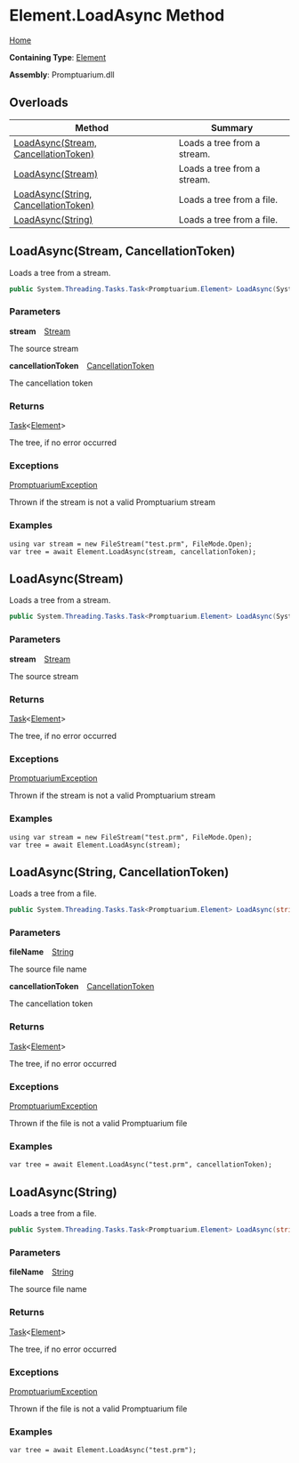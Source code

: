 # Element\.LoadAsync Method

[Home](../../../README.md)

**Containing Type**: [Element](../README.md)

**Assembly**: Promptuarium\.dll

## Overloads

| Method | Summary |
| ------ | ------- |
| [LoadAsync(Stream, CancellationToken)](#2169171820) | Loads a tree from a stream\. |
| [LoadAsync(Stream)](#2517542937) | Loads a tree from a stream\. |
| [LoadAsync(String, CancellationToken)](#25283078) | Loads a tree from a file\. |
| [LoadAsync(String)](#1926306021) | Loads a tree from a file\. |

<a id="2169171820"></a>

## LoadAsync\(Stream, CancellationToken\) 

  
Loads a tree from a stream\.

```csharp
public System.Threading.Tasks.Task<Promptuarium.Element> LoadAsync(System.IO.Stream stream, System.Threading.CancellationToken cancellationToken)
```

### Parameters

**stream** &ensp; [Stream](https://docs.microsoft.com/en-us/dotnet/api/system.io.stream)

The source stream

**cancellationToken** &ensp; [CancellationToken](https://docs.microsoft.com/en-us/dotnet/api/system.threading.cancellationtoken)

The cancellation token

### Returns

[Task](https://docs.microsoft.com/en-us/dotnet/api/system.threading.tasks.task-1)\<[Element](../README.md)\>

The tree, if no error occurred

### Exceptions

[PromptuariumException](../../PromptuariumException/README.md)

Thrown if the stream is not a valid Promptuarium stream

### Examples

```
using var stream = new FileStream("test.prm", FileMode.Open);
var tree = await Element.LoadAsync(stream, cancellationToken);
```

<a id="2517542937"></a>

## LoadAsync\(Stream\) 

  
Loads a tree from a stream\.

```csharp
public System.Threading.Tasks.Task<Promptuarium.Element> LoadAsync(System.IO.Stream stream)
```

### Parameters

**stream** &ensp; [Stream](https://docs.microsoft.com/en-us/dotnet/api/system.io.stream)

The source stream

### Returns

[Task](https://docs.microsoft.com/en-us/dotnet/api/system.threading.tasks.task-1)\<[Element](../README.md)\>

The tree, if no error occurred

### Exceptions

[PromptuariumException](../../PromptuariumException/README.md)

Thrown if the stream is not a valid Promptuarium stream

### Examples

```
using var stream = new FileStream("test.prm", FileMode.Open);
var tree = await Element.LoadAsync(stream);
```

<a id="25283078"></a>

## LoadAsync\(String, CancellationToken\) 

  
Loads a tree from a file\.

```csharp
public System.Threading.Tasks.Task<Promptuarium.Element> LoadAsync(string fileName, System.Threading.CancellationToken cancellationToken)
```

### Parameters

**fileName** &ensp; [String](https://docs.microsoft.com/en-us/dotnet/api/system.string)

The source file name

**cancellationToken** &ensp; [CancellationToken](https://docs.microsoft.com/en-us/dotnet/api/system.threading.cancellationtoken)

The cancellation token

### Returns

[Task](https://docs.microsoft.com/en-us/dotnet/api/system.threading.tasks.task-1)\<[Element](../README.md)\>

The tree, if no error occurred

### Exceptions

[PromptuariumException](../../PromptuariumException/README.md)

Thrown if the file is not a valid Promptuarium file

### Examples

```
var tree = await Element.LoadAsync("test.prm", cancellationToken);
```

<a id="1926306021"></a>

## LoadAsync\(String\) 

  
Loads a tree from a file\.

```csharp
public System.Threading.Tasks.Task<Promptuarium.Element> LoadAsync(string fileName)
```

### Parameters

**fileName** &ensp; [String](https://docs.microsoft.com/en-us/dotnet/api/system.string)

The source file name

### Returns

[Task](https://docs.microsoft.com/en-us/dotnet/api/system.threading.tasks.task-1)\<[Element](../README.md)\>

The tree, if no error occurred

### Exceptions

[PromptuariumException](../../PromptuariumException/README.md)

Thrown if the file is not a valid Promptuarium file

### Examples

```
var tree = await Element.LoadAsync("test.prm");
```

